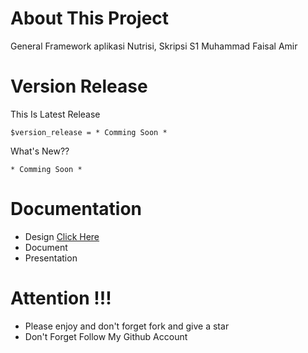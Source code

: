 # About This Project
General Framework aplikasi Nutrisi, Skripsi S1 Muhammad Faisal Amir

# Version Release
This Is Latest Release

    $version_release = * Comming Soon *

What's New??

    * Comming Soon *

# Documentation
- Design [Click Here](https://www.figma.com/file/Ons8XY0YvxecwC71Aa92Qj/TA?node-id=0%3A1)
- Document
- Presentation

# Attention !!!
- Please enjoy and don't forget fork and give a star
- Don't Forget Follow My Github Account